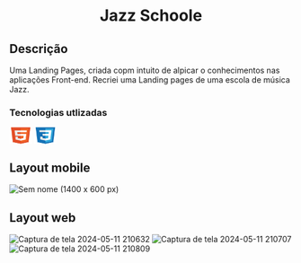 <h1 align="center" color="#4dff91"> Jazz Schoole </h1>

## Descrição
Uma Landing Pages, criada copm intuito de alpicar o conhecimentos nas aplicações Front-end. Recriei uma Landing pages de uma escola de música Jazz.
### Tecnologias utlizadas
<div style="display: inline_block">
    <img align="center" alt="Carlos-Js" height="30" width="40" src="https://raw.githubusercontent.com/devicons/devicon/master/icons/html5/html5-original.svg">
    <img align="center" alt="Carlos-Js" height="30" width="40" src="https://raw.githubusercontent.com/devicons/devicon/master/icons/css3/css3-original.svg">
</div>

## Layout mobile
![Sem nome (1400 x 600 px)](https://github.com/carlospablo12/landing-page-jazz-scholl/assets/110435072/e98a943e-fe0c-4feb-809e-c0da632b4c63)

## Layout web

![Captura de tela 2024-05-11 210632](https://github.com/carlospablo12/landing-page-jazz-scholl/assets/110435072/faa32f20-b804-41ed-a452-9642502dd026)
![Captura de tela 2024-05-11 210707](https://github.com/carlospablo12/landing-page-jazz-scholl/assets/110435072/491ac137-8a30-46b9-a197-619c7055e25b)
![Captura de tela 2024-05-11 210809](https://github.com/carlospablo12/landing-page-jazz-scholl/assets/110435072/c5003093-a6d0-45bc-bd5b-9619241d8d2b)

